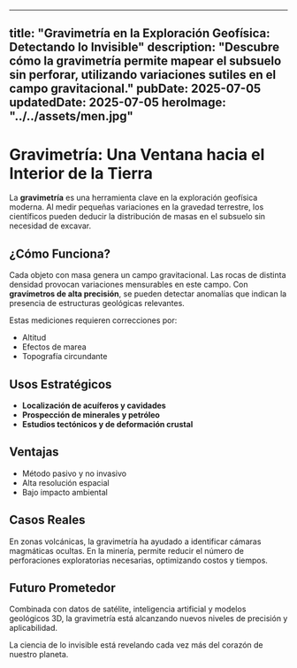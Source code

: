 ---
title: "Gravimetría en la Exploración Geofísica: Detectando lo Invisible"
description: "Descubre cómo la gravimetría permite mapear el subsuelo sin perforar, utilizando variaciones sutiles en el campo gravitacional."
pubDate: 2025-07-05
updatedDate: 2025-07-05
heroImage: "../../assets/men.jpg"
------------------------------------------------

# Gravimetría: Una Ventana hacia el Interior de la Tierra

La **gravimetría** es una herramienta clave en la exploración geofísica moderna. Al medir pequeñas variaciones en la gravedad terrestre, los científicos pueden deducir la distribución de masas en el subsuelo sin necesidad de excavar.

## ¿Cómo Funciona?

Cada objeto con masa genera un campo gravitacional. Las rocas de distinta densidad provocan variaciones mensurables en este campo. Con **gravímetros de alta precisión**, se pueden detectar anomalías que indican la presencia de estructuras geológicas relevantes.

Estas mediciones requieren correcciones por:

* Altitud
* Efectos de marea
* Topografía circundante

## Usos Estratégicos

* **Localización de acuíferos y cavidades**
* **Prospección de minerales y petróleo**
* **Estudios tectónicos y de deformación crustal**

## Ventajas

* Método pasivo y no invasivo
* Alta resolución espacial
* Bajo impacto ambiental

## Casos Reales

En zonas volcánicas, la gravimetría ha ayudado a identificar cámaras magmáticas ocultas. En la minería, permite reducir el número de perforaciones exploratorias necesarias, optimizando costos y tiempos.

## Futuro Prometedor

Combinada con datos de satélite, inteligencia artificial y modelos geológicos 3D, la gravimetría está alcanzando nuevos niveles de precisión y aplicabilidad.

La ciencia de lo invisible está revelando cada vez más del corazón de nuestro planeta.
